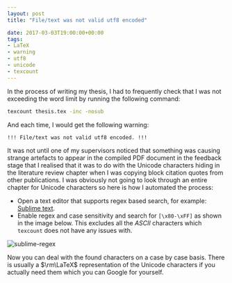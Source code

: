 ```yaml
---
layout: post
title: "File/text was not valid utf8 encoded"

date: 2017-03-03T19:00:00+00:00
tags:
- LaTeX
- warning
- utf8
- unicode
- texcount
---
```


In the process of writing my thesis, I had to frequently check that I was not exceeding the word limit by running the following command:

```bash
texcount thesis.tex -inc -nosub
```

And each time, I would get the following warning:

    !!! File/text was not valid utf8 encoded. !!!

It was not until one of my supervisors noticed that something was causing strange artefacts to appear in the compiled PDF document in the feedback stage that I realised that it was to do with the Unicode characters hiding in the literature review chapter when I was copying block citation quotes from other publications. I was obviously not going to look through an entire chapter for Unicode characters so here is how I automated the process:

- Open a text editor that supports regex based search, for example: [Sublime text][sublimetext].
- Enable regex and case sensitivity and search for `[\x80-\xFF]` as shown in the image below. This excludes all the _ASCII_ characters which `texcount` does not have any issues with.

![sublime-regex][sublime-regex]

Now you can deal with the found characters on a case by case basis. There is usually a $\rm\LaTeX$ representation of the Unicode characters if you actually need them which you can Google for yourself.

[sublimetext]:http://sublimetext.com
[sublime-regex]:/images/sublime-regex.png
